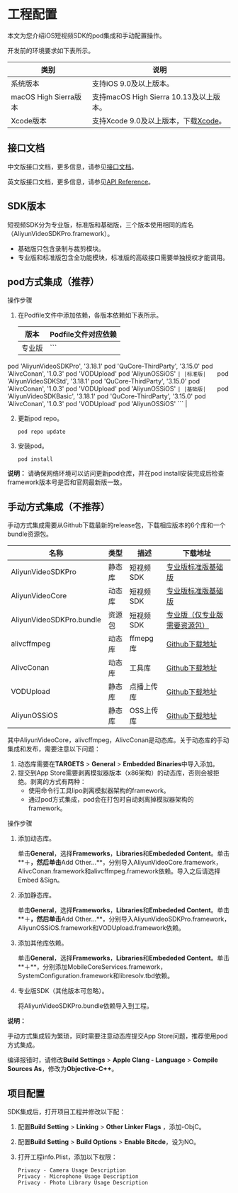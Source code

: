 # 工程配置

本文为您介绍iOS短视频SDK的pod集成和手动配置操作。

开发前的环境要求如下表所示。

|类别|说明|
|--|--|
|系统版本|支持iOS 9.0及以上版本。|
|macOS High Sierra版本|支持macOS High Sierra 10.13及以上版本。|
|Xcode版本|支持Xcode 9.0及以上版本，下载[Xcode](https://apps.apple.com/cn/app/xcode/id497799835?mt=12)。|

## 接口文档

中文版接口文档，更多信息，请参见[接口文档](https://alivc-demo-cms.alicdn.com/versionProduct/doc/shortVideo/iOS_cn/index.html)。

英文版接口文档，更多信息，请参见[API Reference](https://alivc-demo-cms.alicdn.com/versionProduct/doc/shortVideo/iOS_en/index.html)。

## SDK版本

短视频SDK分为专业版，标准版和基础版，三个版本使用相同的库名（AliyunVideoSDKPro.framework）。

-   基础版只包含录制与裁剪模块。
-   专业版和标准版包含全功能模块，标准版的高级接口需要单独授权才能调用。

## pod方式集成（推荐）

操作步骤

1.  在Podfile文件中添加依赖，各版本依赖如下表所示。

    |版本|Podfile文件对应依赖|
    |--|-------------|
    |专业版|    ```
pod 'AliyunVideoSDKPro', '3.18.1'
pod 'QuCore-ThirdParty', '3.15.0'
pod 'AlivcConan', '1.0.3'
pod 'VODUpload'
pod 'AliyunOSSiOS'
    ``` |
    |标准版|    ```
pod 'AliyunVideoSDKStd', '3.18.1'
pod 'QuCore-ThirdParty', '3.15.0'
pod 'AlivcConan', '1.0.3'
pod 'VODUpload'
pod 'AliyunOSSiOS'
    ``` |
    |基础版|    ```
pod 'AliyunVideoSDKBasic', '3.18.1'
pod 'QuCore-ThirdParty', '3.15.0'
pod 'AlivcConan', '1.0.3'
pod 'VODUpload'
pod 'AliyunOSSiOS'
    ``` |

2.  更新pod repo。

    ```
    pod repo update
    ```

3.  安装pod。

    ```
    pod install
    ```


**说明：** 请确保网络环境可以访问更新pod仓库，并在pod install安装完成后检查framework版本号是否和官网最新版一致。

## 手动方式集成（不推荐）

手动方式集成需要从Github下载最新的release包，下载相应版本的6个库和一个bundle资源包。

|名称|类型|描述|下载地址|
|--|--|--|----|
|AliyunVideoSDKPro|静态库|短视频SDK|[专业版](https://github.com/aliyunvideo/AliyunVideoSDKPro/releases)[标准版](https://github.com/aliyunvideo/AliyunVideoSDKStd/releases)[基础版](https://github.com/aliyunvideo/AliyunVideoSDKBasic/releases)|
|AliyunVideoCore|动态库|短视频SDK|[专业版](https://github.com/aliyunvideo/AliyunVideoSDKPro/releases)[标准版](https://github.com/aliyunvideo/AliyunVideoSDKStd/releases)[基础版](https://github.com/aliyunvideo/AliyunVideoSDKBasic/releases)|
|AliyunVideoSDKPro.bundle|资源包|短视频SDK|[专业版（仅专业版需要资源包）](https://github.com/aliyunvideo/AliyunVideoSDKPro/releases)|
|alivcffmpeg|动态库|ffmepg库|[Github下载地址](https://github.com/aliyunvideo/QuCore-ThirdParty/releases)|
|AlivcConan|动态库|工具库|[Github下载地址](https://github.com/aliyunvideo/AlivcConanSDK/releases)|
|VODUpload|静态库|点播上传库|[Github下载地址](https://github.com/aliyunvideo/VODUpload/releases)|
|AliyunOSSiOS|静态库|OSS上传库|[Github下载地址](https://github.com/aliyun/aliyun-oss-ios-sdk/releases)|

其中AliyunVideoCore，alivcffmpeg，AlivcConan是动态库。关于动态库的手动集成和发布，需要注意以下问题：

1.  动态库需要在**TARGETS** \> **General** \> **Embedded Binaries**中导入添加。
2.  提交到App Store需要剥离模拟器版本（x86架构）的动态库，否则会被拒绝。剥离的方式有两种：
    -   使用命令行工具lipo剥离模拟器架构的framework。
    -   通过pod方式集成，pod会在打包时自动剥离掉模拟器架构的framework。

操作步骤

1.  添加动态库。

    单击**General**，选择**Frameworks**，**Libraries**和**Embededed Content**。单击**＋**，然后单击**Add Other…**，分别导入AliyunVideoCore.framework， AlivcConan.framework和alivcffmpeg.framework依赖。导入之后请选择Embed &Sign。

2.  添加静态库。

    单击**General**，选择**Frameworks**，**Libraries**和**Embededed Content**。单击**＋**，然后单击**Add Other…**，分别导入AliyunVideoSDKPro.framework， AliyunOSSiOS.framework和VODUpload.framework依赖。

3.  添加其他库依赖。

    单击**General**，选择**Frameworks**，**Libraries**和**Embededed Content**。单击**＋**，分别添加MobileCoreServices.framework，SystemConfiguration.framework和libresolv.tbd依赖。

4.  专业版SDK（其他版本可忽略）。

    将AliyunVideoSDKPro.bundle依赖导入到工程。


**说明：**

手动方式集成较为繁琐，同时需要注意动态库提交App Store问题，推荐使用pod方式集成。

编译报错时，请修改**Build Settings** \> **Apple Clang - Language** \> **Compile Sources As**，修改为**Objective-C++**。

## 项目配置

SDK集成后，打开项目工程并修改以下配：

1.  配置**Build Setting** \> **Linking** \> **Other Linker Flags** ，添加-ObjC。

2.  配置**Build Setting** \> **Build Options** \> **Enable Bitcde**，设为NO。

3.  打开工程info.Plist，添加以下权限：

    ```
    Privacy - Camera Usage Description
    Privacy - Microphone Usage Description
    Privacy - Photo Library Usage Description
    ```


